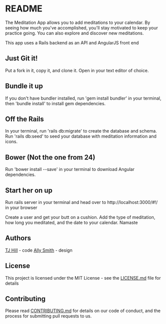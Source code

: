 # README

The Meditation App allows you to add meditations to your calendar. By seeing how much you've accomplished, you'll stay motivated to keep your practice going. You can also explore and discover new meditations.

This app uses a Rails backend as an API and AngularJS front end

## Just Git it!

Put a fork in it, copy it, and clone it. Open in your text editor of choice.

## Bundle it up

If you don't have bundler installed, run 'gem install bundler' in your terminal, then 'bundle install' to install gem dependencies.

## Off the Rails

In your terminal, run 'rails db:migrate' to create the database and schema.
Run 'rails db:seed' to seed your database with meditation information and icons.

## Bower (Not the one from 24)

Run 'bower install --save' in your terminal to download Angular dependencies.

## Start her on up

Run rails server in your terminal and head over to http://localhost:3000/#!/ in your browser

Create a user and get your butt on a cushion. Add the type of meditation, how long you meditated, and the date to your calendar. Namaste

## Authors

[TJ Hill](https://github.com/SiamKing) - code
[Ally Smith](https://www.linkedin.com/in/ally-smith-designer/) - design

## License

This project is licensed under the MIT License - see the [LICENSE.md](LICENSE.md) file for details

## Contributing

Please read [CONTRIBUTING.md](https://gist.github.com/PurpleBooth/b24679402957c63ec426) for details on our code of conduct, and the process for submitting pull requests to us.
